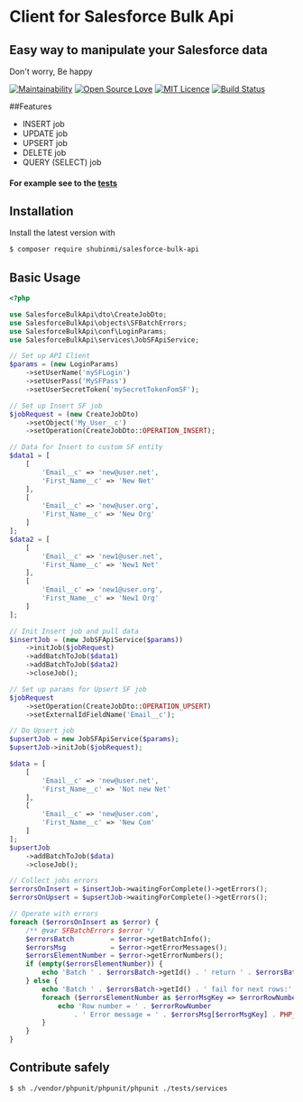 # Client for Salesforce Bulk Api 
## Easy way to manipulate your Salesforce data

Don't worry, Be happy

[![Maintainability](https://api.codeclimate.com/v1/badges/c892e96e789572222762/maintainability)](https://codeclimate.com/github/shubinmi/salesforce-bulk-api/maintainability) [![Open Source Love](https://badges.frapsoft.com/os/v2/open-source.svg?v=103)](https://github.com/shubinmi/salesforce-bulk-api) [![MIT Licence](https://badges.frapsoft.com/os/mit/mit.svg?v=103)](https://opensource.org/licenses/mit-license.php) [![Build Status](https://travis-ci.org/shubinmi/salesforce-bulk-api.svg?branch=master)](https://travis-ci.org/shubinmi/salesforce-bulk-api)

##Features

- INSERT job
- UPDATE job
- UPSERT job
- DELETE job
- QUERY (SELECT) job

#### For example see to the [tests](https://github.com/shubinmi/salesforce-bulk-api/blob/master/tests/services/JobServiceTest.php)

## Installation

Install the latest version with

```bash
$ composer require shubinmi/salesforce-bulk-api
```

## Basic Usage

```php
<?php

use SalesforceBulkApi\dto\CreateJobDto;
use SalesforceBulkApi\objects\SFBatchErrors;
use SalesforceBulkApi\conf\LoginParams;
use SalesforceBulkApi\services\JobSFApiService;

// Set up API Client
$params = (new LoginParams)
    ->setUserName('mySFLogin')
    ->setUserPass('MySFPass')
    ->setUserSecretToken('mySecretTokenFomSF');

// Set up Insert SF job
$jobRequest = (new CreateJobDto)
    ->setObject('My_User__c')
    ->setOperation(CreateJobDto::OPERATION_INSERT);

// Data for Insert to custom SF entity
$data1 = [
    [
        'Email__c' => 'new@user.net',
        'First_Name__c' => 'New Net'
    ],
    [
        'Email__c' => 'new@user.org',
        'First_Name__c' => 'New Org'
    ]
];
$data2 = [
    [
        'Email__c' => 'new1@user.net',
        'First_Name__c' => 'New1 Net'
    ],
    [
        'Email__c' => 'new1@user.org',
        'First_Name__c' => 'New1 Org'
    ]
];

// Init Insert job and pull data
$insertJob = (new JobSFApiService($params))
    ->initJob($jobRequest)
    ->addBatchToJob($data1)
    ->addBatchToJob($data2)
    ->closeJob();

// Set up params for Upsert SF job
$jobRequest
    ->setOperation(CreateJobDto::OPERATION_UPSERT)
    ->setExternalIdFieldName('Email__c');

// Do Upsert job
$upsertJob = new JobSFApiService($params);
$upsertJob->initJob($jobRequest);

$data = [
    [
        'Email__c' => 'new@user.net',
        'First_Name__c' => 'Not new Net'
    ],
    [
        'Email__c' => 'new@user.com',
        'First_Name__c' => 'New Com'
    ]
];
$upsertJob
    ->addBatchToJob($data)
    ->closeJob();

// Collect jobs errors
$errorsOnInsert = $insertJob->waitingForComplete()->getErrors();
$errorsOnUpsert = $upsertJob->waitingForComplete()->getErrors();

// Operate with errors
foreach ($errorsOnInsert as $error) {
    /** @var SFBatchErrors $error */
    $errorsBatch         = $error->getBatchInfo();
    $errorsMsg           = $error->getErrorMessages();
    $errorsElementNumber = $error->getErrorNumbers();
    if (empty($errorsElementNumber)) {
        echo 'Batch ' . $errorsBatch->getId() . ' return ' . $errorsBatch->getState() . PHP_EOL;
    } else {
        echo 'Batch ' . $errorsBatch->getId() . ' fail for next rows:' . PHP_EOL;
        foreach ($errorsElementNumber as $errorMsgKey => $errorRowNumber) {
            echo 'Row number = ' . $errorRowNumber 
                . ' Error message = ' . $errorsMsg[$errorMsgKey] . PHP_EOL;
        }
    }
}

```

## Contribute safely

```bash
$ sh ./vendor/phpunit/phpunit/phpunit ./tests/services
```